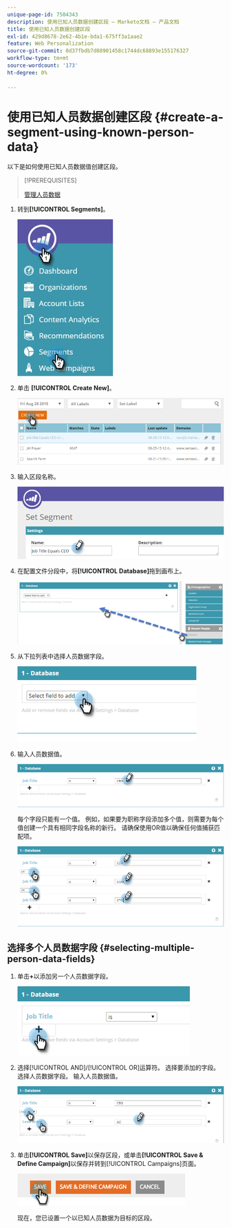 ```yaml
---
unique-page-id: 7504343
description: 使用已知人员数据创建区段 — Marketo文档 — 产品文档
title: 使用已知人员数据创建区段
exl-id: 429d8678-2e62-4b1e-bda1-675ff3a1aae2
feature: Web Personalization
source-git-commit: 0d37fbdb7d08901458c1744dc68893e155176327
workflow-type: tm+mt
source-wordcount: '173'
ht-degree: 0%

---
```


# 使用已知人员数据创建区段 {#create-a-segment-using-known-person-data}

以下是如何使用已知人员数据值创建区段。

>[!PREREQUISITES]
>
>[管理人员数据](/help/marketo/product-docs/web-personalization/using-web-segments/manage-person-data.md)

1. 转到&#x200B;**[!UICONTROL Segments]**。

   ![](assets/new-dropdown-segments-hand-2.jpg)

1. 单击 **[!UICONTROL Create New]**。

   ![](assets/image2015-8-28-13-3a19-3a59.png)

1. 输入区段名称。

   ![](assets/image2015-8-28-13-3a2-3a59.png)

1. 在配置文件分段中，将&#x200B;**[!UICONTROL Database]**&#x200B;拖到画布上。

   ![](assets/four-1.png)

1. 从下拉列表中选择人员数据字段。

   ![](assets/five-1.png)

1. 输入人员数据值。

   ![](assets/six.png)

   每个字段只能有一个值。 例如，如果要为职称字段添加多个值，则需要为每个值创建一个具有相同字段名称的新行。 请确保使用OR值以确保任何值捕获匹配项。

   ![](assets/seven-1.png)

## 选择多个人员数据字段 {#selecting-multiple-person-data-fields}

1. 单击&#x200B;**+**&#x200B;以添加另一个人员数据字段。

   ![](assets/eight.png)

1. 选择[!UICONTROL AND]/[!UICONTROL OR]运算符。 选择要添加的字段。 选择人员数据字段。 输入人员数据值。

   ![](assets/nine.png)

1. 单击&#x200B;**[!UICONTROL Save]**&#x200B;以保存区段，或单击&#x200B;**[!UICONTROL Save & Define Campaign]**&#x200B;以保存并转到[!UICONTROL Campaigns]页面。

   ![](assets/image2014-11-19-19-3a48-3a20-1.png)

   现在，您已设置一个以已知人员数据为目标的区段。
